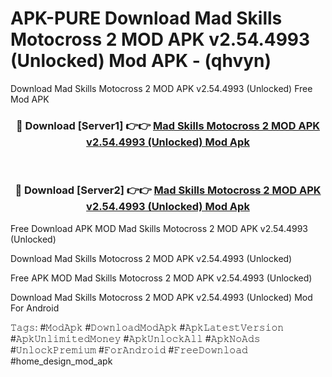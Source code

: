 # APK-PURE Download Mad Skills Motocross 2 MOD APK v2.54.4993 (Unlocked) Mod APK - (qhvyn)
Download Mad Skills Motocross 2 MOD APK v2.54.4993 (Unlocked) Free Mod APK

<div align="center">
<h3>🔴 Download [Server1] 👉👉 <a href="https://apk-comot.site?title=Mad_Skills_Motocross_2_MOD_APK_v2.54.4993_(Unlocked)">Mad Skills Motocross 2 MOD APK v2.54.4993 (Unlocked) Mod Apk</a></h3><br>

<h3>🔴 Download [Server2] 👉👉 <a href="https://apk-comot.site?title=Mad_Skills_Motocross_2_MOD_APK_v2.54.4993_(Unlocked)">Mad Skills Motocross 2 MOD APK v2.54.4993 (Unlocked) Mod Apk</a></h3>
</div>


Free Download APK MOD Mad Skills Motocross 2 MOD APK v2.54.4993 (Unlocked)

Download Mad Skills Motocross 2 MOD APK v2.54.4993 (Unlocked) 

Free APK MOD Mad Skills Motocross 2 MOD APK v2.54.4993 (Unlocked) 

Download Mad Skills Motocross 2 MOD APK v2.54.4993 (Unlocked) Mod For Android

𝚃𝚊𝚐𝚜: #𝙼𝚘𝚍𝙰𝚙𝚔 #𝙳𝚘𝚠𝚗𝚕𝚘𝚊𝚍𝙼𝚘𝚍𝙰𝚙𝚔 #𝙰𝚙𝚔𝙻𝚊𝚝𝚎𝚜𝚝𝚅𝚎𝚛𝚜𝚒𝚘𝚗 #𝙰𝚙𝚔𝚄𝚗𝚕𝚒𝚖𝚒𝚝𝚎𝚍𝙼𝚘𝚗𝚎𝚢 #𝙰𝚙𝚔𝚄𝚗𝚕𝚘𝚌𝚔𝙰𝚕𝚕 #𝙰𝚙𝚔𝙽𝚘𝙰𝚍𝚜 #𝚄𝚗𝚕𝚘𝚌𝚔𝙿𝚛𝚎𝚖𝚒𝚞𝚖 #𝙵𝚘𝚛𝙰𝚗𝚍𝚛𝚘𝚒𝚍 #𝙵𝚛𝚎𝚎𝙳𝚘𝚠𝚗𝚕𝚘𝚊𝚍 #home_design_mod_apk